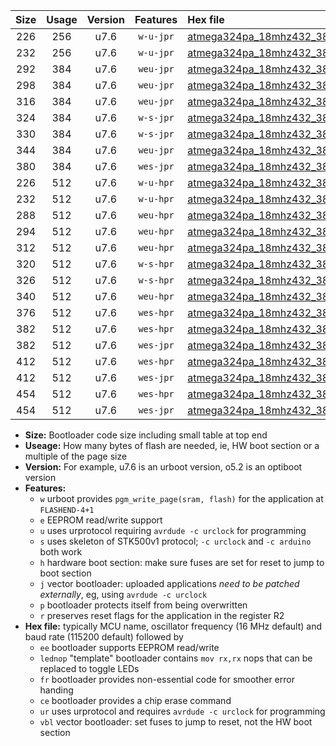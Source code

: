 |Size|Usage|Version|Features|Hex file|
|:-:|:-:|:-:|:-:|:--|
|226|256|u7.6|`w-u-jpr`|[atmega324pa_18mhz432_38400bps_ur_vbl.hex](https://raw.githubusercontent.com/stefanrueger/urboot/main/atmega324pa_18mhz432_38400bps_ur_vbl.hex)|
|232|256|u7.6|`w-u-jpr`|[atmega324pa_18mhz432_38400bps_lednop_ur_vbl.hex](https://raw.githubusercontent.com/stefanrueger/urboot/main/atmega324pa_18mhz432_38400bps_lednop_ur_vbl.hex)|
|292|384|u7.6|`weu-jpr`|[atmega324pa_18mhz432_38400bps_ee_ur_vbl.hex](https://raw.githubusercontent.com/stefanrueger/urboot/main/atmega324pa_18mhz432_38400bps_ee_ur_vbl.hex)|
|298|384|u7.6|`weu-jpr`|[atmega324pa_18mhz432_38400bps_ee_lednop_ur_vbl.hex](https://raw.githubusercontent.com/stefanrueger/urboot/main/atmega324pa_18mhz432_38400bps_ee_lednop_ur_vbl.hex)|
|316|384|u7.6|`weu-jpr`|[atmega324pa_18mhz432_38400bps_ee_lednop_fr_ur_vbl.hex](https://raw.githubusercontent.com/stefanrueger/urboot/main/atmega324pa_18mhz432_38400bps_ee_lednop_fr_ur_vbl.hex)|
|324|384|u7.6|`w-s-jpr`|[atmega324pa_18mhz432_38400bps_vbl.hex](https://raw.githubusercontent.com/stefanrueger/urboot/main/atmega324pa_18mhz432_38400bps_vbl.hex)|
|330|384|u7.6|`w-s-jpr`|[atmega324pa_18mhz432_38400bps_lednop_vbl.hex](https://raw.githubusercontent.com/stefanrueger/urboot/main/atmega324pa_18mhz432_38400bps_lednop_vbl.hex)|
|344|384|u7.6|`weu-jpr`|[atmega324pa_18mhz432_38400bps_ee_lednop_fr_ce_ur_vbl.hex](https://raw.githubusercontent.com/stefanrueger/urboot/main/atmega324pa_18mhz432_38400bps_ee_lednop_fr_ce_ur_vbl.hex)|
|380|384|u7.6|`wes-jpr`|[atmega324pa_18mhz432_38400bps_ee_vbl.hex](https://raw.githubusercontent.com/stefanrueger/urboot/main/atmega324pa_18mhz432_38400bps_ee_vbl.hex)|
|226|512|u7.6|`w-u-hpr`|[atmega324pa_18mhz432_38400bps_ur.hex](https://raw.githubusercontent.com/stefanrueger/urboot/main/atmega324pa_18mhz432_38400bps_ur.hex)|
|232|512|u7.6|`w-u-hpr`|[atmega324pa_18mhz432_38400bps_lednop_ur.hex](https://raw.githubusercontent.com/stefanrueger/urboot/main/atmega324pa_18mhz432_38400bps_lednop_ur.hex)|
|288|512|u7.6|`weu-hpr`|[atmega324pa_18mhz432_38400bps_ee_ur.hex](https://raw.githubusercontent.com/stefanrueger/urboot/main/atmega324pa_18mhz432_38400bps_ee_ur.hex)|
|294|512|u7.6|`weu-hpr`|[atmega324pa_18mhz432_38400bps_ee_lednop_ur.hex](https://raw.githubusercontent.com/stefanrueger/urboot/main/atmega324pa_18mhz432_38400bps_ee_lednop_ur.hex)|
|312|512|u7.6|`weu-hpr`|[atmega324pa_18mhz432_38400bps_ee_lednop_fr_ur.hex](https://raw.githubusercontent.com/stefanrueger/urboot/main/atmega324pa_18mhz432_38400bps_ee_lednop_fr_ur.hex)|
|320|512|u7.6|`w-s-hpr`|[atmega324pa_18mhz432_38400bps.hex](https://raw.githubusercontent.com/stefanrueger/urboot/main/atmega324pa_18mhz432_38400bps.hex)|
|326|512|u7.6|`w-s-hpr`|[atmega324pa_18mhz432_38400bps_lednop.hex](https://raw.githubusercontent.com/stefanrueger/urboot/main/atmega324pa_18mhz432_38400bps_lednop.hex)|
|340|512|u7.6|`weu-hpr`|[atmega324pa_18mhz432_38400bps_ee_lednop_fr_ce_ur.hex](https://raw.githubusercontent.com/stefanrueger/urboot/main/atmega324pa_18mhz432_38400bps_ee_lednop_fr_ce_ur.hex)|
|376|512|u7.6|`wes-hpr`|[atmega324pa_18mhz432_38400bps_ee.hex](https://raw.githubusercontent.com/stefanrueger/urboot/main/atmega324pa_18mhz432_38400bps_ee.hex)|
|382|512|u7.6|`wes-hpr`|[atmega324pa_18mhz432_38400bps_ee_lednop.hex](https://raw.githubusercontent.com/stefanrueger/urboot/main/atmega324pa_18mhz432_38400bps_ee_lednop.hex)|
|382|512|u7.6|`wes-jpr`|[atmega324pa_18mhz432_38400bps_ee_lednop_vbl.hex](https://raw.githubusercontent.com/stefanrueger/urboot/main/atmega324pa_18mhz432_38400bps_ee_lednop_vbl.hex)|
|412|512|u7.6|`wes-hpr`|[atmega324pa_18mhz432_38400bps_ee_lednop_fr.hex](https://raw.githubusercontent.com/stefanrueger/urboot/main/atmega324pa_18mhz432_38400bps_ee_lednop_fr.hex)|
|412|512|u7.6|`wes-jpr`|[atmega324pa_18mhz432_38400bps_ee_lednop_fr_vbl.hex](https://raw.githubusercontent.com/stefanrueger/urboot/main/atmega324pa_18mhz432_38400bps_ee_lednop_fr_vbl.hex)|
|454|512|u7.6|`wes-hpr`|[atmega324pa_18mhz432_38400bps_ee_lednop_fr_ce.hex](https://raw.githubusercontent.com/stefanrueger/urboot/main/atmega324pa_18mhz432_38400bps_ee_lednop_fr_ce.hex)|
|454|512|u7.6|`wes-jpr`|[atmega324pa_18mhz432_38400bps_ee_lednop_fr_ce_vbl.hex](https://raw.githubusercontent.com/stefanrueger/urboot/main/atmega324pa_18mhz432_38400bps_ee_lednop_fr_ce_vbl.hex)|

- **Size:** Bootloader code size including small table at top end
- **Useage:** How many bytes of flash are needed, ie, HW boot section or a multiple of the page size
- **Version:** For example, u7.6 is an urboot version, o5.2 is an optiboot version
- **Features:**
  + `w` urboot provides `pgm_write_page(sram, flash)` for the application at `FLASHEND-4+1`
  + `e` EEPROM read/write support
  + `u` uses urprotocol requiring `avrdude -c urclock` for programming
  + `s` uses skeleton of STK500v1 protocol; `-c urclock` and `-c arduino` both work
  + `h` hardware boot section: make sure fuses are set for reset to jump to boot section
  + `j` vector bootloader: uploaded applications *need to be patched externally*, eg, using `avrdude -c urclock`
  + `p` bootloader protects itself from being overwritten
  + `r` preserves reset flags for the application in the register R2
- **Hex file:** typically MCU name, oscillator frequency (16 MHz default) and baud rate (115200 default) followed by
  + `ee` bootloader supports EEPROM read/write
  + `lednop` "template" bootloader contains `mov rx,rx` nops that can be replaced to toggle LEDs
  + `fr` bootloader provides non-essential code for smoother error handing
  + `ce` bootloader provides a chip erase command
  + `ur` uses urprotocol and requires `avrdude -c urclock` for programming
  + `vbl` vector bootloader: set fuses to jump to reset, not the HW boot section
